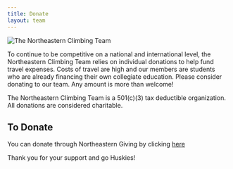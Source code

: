 ```yaml
---
title: Donate
layout: team
---
```

![The Northeastern Climbing Team](/images/fun_photoshoot_full_team.png)

To continue to be competitive on a national and international level, the Northeastern Climbing Team relies on individual donations to help fund travel expenses. Costs of travel are high and our members are students who are already financing their own collegiate education. Please consider donating to our team. Any amount is more than welcome!

The Northeastern Climbing Team is a 501(c)(3) tax deductible organization. All donations are considered charitable.

## To Donate

You can donate through Northeastern Giving by clicking [here](https://giving.northeastern.edu/live/profiles/116-club-rock-climbing)

Thank you for your support and go Huskies!
